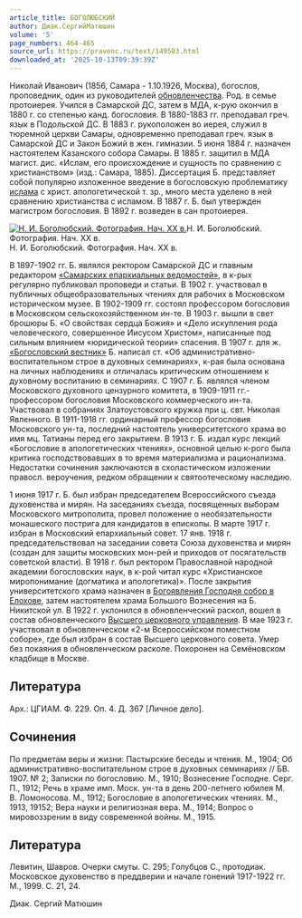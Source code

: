 ```yaml
---
article_title: БОГОЛЮБСКИЙ
author: Диак.СергийМатюшин
volume: '5'
page_numbers: 464-465
source_url: https://pravenc.ru/text/149503.html
downloaded_at: '2025-10-13T09:39:39Z'
---
```


Николай Иванович (1856, Самара - 1.10.1926, Москва), богослов, проповедник, один из руководителей [обновленчества](https://pravenc.ru/text/обновленчество.html). Род. в семье протоиерея. Учился в Самарской ДС, затем в МДА, к-рую окончил в 1880 г. со степенью канд. богословия. В 1880-1883 гг. преподавал греч. язык в Подольской ДС. В 1883 г. рукоположен во иерея, служил в тюремной церкви Самары, одновременно преподавал греч. язык в Самарской ДС и Закон Божий в жен. гимназии. 5 июня 1884 г. назначен настоятелем Казанского собора Самары. В 1885 г. защитил в МДА магист. дис. «Ислам, его происхождение и сущность по сравнению с христианством» (изд.: Самара, 1885). Диссертация Б. представляет собой популярно изложенное введение в богословскую проблематику [ислама](https://pravenc.ru/text/ислама.html) с христ. апологетической т. зр., много места уделено в ней сравнению христианства с исламом. В 1887 г. Б. был утвержден магистром богословия. В 1892 г. возведен в сан протоиерея.

[![Н. И. Боголюбский. Фотография. Нач. ХХ в.](https://pravenc.ru/data/316/457/1234/1i200.jpg "Кликните для увеличения картинки")](https://pravenc.ru/data/316/457/1234/1i400.jpg)Н. И. Боголюбский. Фотография. Нач. ХХ в.  
Н. И. Боголюбский. Фотография. Нач. ХХ в.

В 1897-1902 гг. Б. являлся ректором Самарской ДС и главным редактором [«Самарских епархиальных ведомостей»](<https://pravenc.ru/text/ Самарских епархиальных ведомостей .html>), в к-рых регулярно публиковал проповеди и статьи. В 1902 г. участвовал в публичных общеобразовательных чтениях для рабочих в Московском историческом музее. В 1902-1909 гг. состоял профессором богословия в Московском сельскохозяйственном ин-те. В 1903 г. вышли в свет брошюры Б. «О свойствах сердца Божия» и «Дело искупления рода человеческого, совершенное Иисусом Христом», написанные под сильным влиянием «юридической теории» спасения. В 1907 г. для ж. [«Богословский вестник»](<https://pravenc.ru/text/ Богословский вестник .html>) Б. написал ст. «Об административно-воспитательном строе в духовных семинариях», к-рая была основана на личных наблюдениях и отличалась критическим отношением к духовному воспитанию в семинариях. С 1907 г. Б. являлся членом Московского духовного цензурного комитета, в 1909-1911 гг.- профессором богословия Московского коммерческого ин-та. Участвовал в собраниях Златоустовского кружка при ц. свт. Николая Явленного. В 1911-1918 гг. ординарный профессор богословия Московского ун-та, последний настоятель университетского храма во имя мц. Татианы перед его закрытием. В 1913 г. Б. издал курс лекций «Богословие в апологетических чтениях», основной целью к-рого была критика господствовавших в то время материализма и рационализма. Недостатки сочинения заключаются в схоластическом изложении правосл. вероучения, редком обращении к святоотеческому наследию.

1 июня 1917 г. Б. был избран председателем Всероссийского съезда духовенства и мирян. На заседаниях съезда, посвященных выборам Московского митрополита, провел положение о необязательности монашеского пострига для кандидатов в епископы. В марте 1917 г. избран в Московский епархиальный совет. 17 янв. 1918 г. председательствовал на заседании совета Союза духовенства и мирян (создан для защиты московских мон-рей и приходов от посягательств советской власти). В 1918 г. был ректором Православной народной академии богословских наук, в к-рой читал курс «Христианское миропонимание (догматика и апологетика)». После закрытия университетского храма назначен в [Богоявления Господня собор в Елохове](<https://pravenc.ru/text/БОГОЯВЛЕНИЯ СОБОР В ЕЛОХОВЕ.html>), затем настоятелем храма Большого Вознесения на Б. Никитской ул. В 1922 г. уклонился в обновленческий раскол, вошел в состав обновленческого [Высшего церковного управления](<https://pravenc.ru/text/Высшее Церковное Управление.html>). В мае 1923 г. участвовал в обновленческом «2-м Всероссийском поместном соборе», где был избран в состав Высшего церковного совета. Умер без покаяния в обновленческом расколе. Похоронен на Семёновском кладбище в Москве.

## Литература

Арх.: ЦГИАМ. Ф. 229. Оп. 4. Д. 367 [Личное дело].

## Сочинения

По предметам веры и жизни: Пастырские беседы и чтения. М., 1904; Об административно-воспитательном строе в духовных семинариях // БВ. 1907. № 2; Записки по богословию. М., 1910; Вознесение Господне. Серг. П., 1912; Речь в храме имп. Моск. ун-та в день 200-летнего юбилея М. В. Ломоносова. М., 1912; Богословие в апологетических чтениях. М., 1913, 19152; Вера науки и религиозная вера. М., 1914; Вопрос о мировоззрении в виду современной войны. М., 1915.

## Литература

Левитин, Шавров. Очерки смуты. С. 295; Голубцов С., протодиак. Московское духовенство в преддверии и начале гонений 1917-1922 гг. М., 1999. С. 21, 24.

Диак.  Сергий   Матюшин
